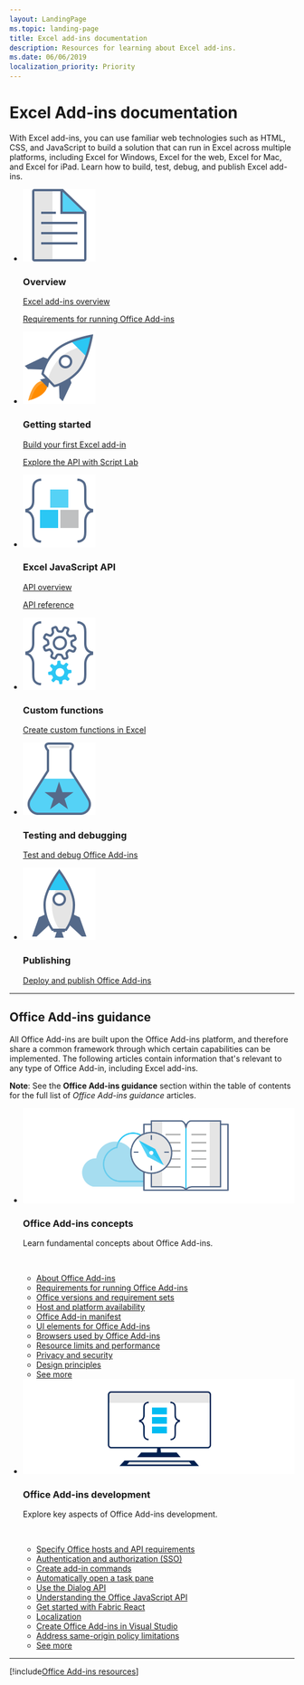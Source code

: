 ```yaml
---
layout: LandingPage
ms.topic: landing-page
title: Excel add-ins documentation
description: Resources for learning about Excel add-ins.
ms.date: 06/06/2019
localization_priority: Priority
---
```


# Excel Add-ins documentation

With Excel add-ins, you can use familiar web technologies such as HTML, CSS, and JavaScript to build a solution that can run in Excel across multiple platforms, including Excel for Windows, Excel for the web, Excel for Mac, and Excel for iPad. Learn how to build, test, debug, and publish Excel add-ins.

<ul class="panelContent cardsF">
    <li>
        <div class="cardSize">
            <div class="cardPadding">
                <div class="card">
                    <div class="cardImageOuter">
                        <div class="cardImage">
                            <img src="../images/index-excel/i_article.svg" alt="Overview" />
                        </div>
                    </div>
                    <div class="cardText">
                        <h3>Overview</h3>
                        <p><a href="excel-add-ins-overview.md">Excel add-ins overview</a></p>
                        <p><a href="../concepts/requirements-for-running-office-add-ins.md">Requirements for running Office Add-ins</a></p>
                    </div>
                </div>
            </div>
        </div>
    </li>
    <li>
        <div class="cardSize">
            <div class="cardPadding">
                <div class="card">
                    <div class="cardImageOuter">
                        <div class="cardImage">
                            <img src="../images/index-excel/i_get-started.svg" alt="Getting started" />
                        </div>
                    </div>
                    <div class="cardText">
                        <h3>Getting started</h3>
                        <p><a href="excel-add-ins-get-started-overview.md">Build your first Excel add-in</a></p>
                        <p><a href="../overview/explore-with-script-lab.md">Explore the API with Script Lab</a></p>
                    </div>
                </div>
            </div>
        </div>
    </li>
    <li>
        <div class="cardSize">
            <div class="cardPadding">
                <div class="card">
                    <div class="cardImageOuter">
                        <div class="cardImage">
                            <img src="../images/index-excel/i_code-blocks.svg" alt="Excel JavaScript API" />
                        </div>
                    </div>
                    <div class="cardText">
                        <h3>Excel JavaScript API</h3>
                        <p><a href="../reference/overview/excel-add-ins-reference-overview.md">API overview</a></p>
                        <p><a href="/javascript/api/excel">API reference</a></p>
                    </div>
                </div>
            </div>
        </div>
    </li>
</ul>
<ul class="panelContent cardsF">
    <li>
        <div class="cardSize">
            <div class="cardPadding">
                <div class="card">
                    <div class="cardImageOuter">
                        <div class="cardImage">
                            <img src="../images/index-excel/i_code-automate.svg" alt="Custom functions" />
                        </div>
                    </div>
                    <div class="cardText">
                        <h3>Custom functions</h3>
                        <p><a href="custom-functions-overview.md">Create custom functions in Excel</a></p>
                    </div>
                </div>
            </div>
        </div>
    </li>
    <li>
        <div class="cardSize">
            <div class="cardPadding">
                <div class="card">
                    <div class="cardImageOuter">
                        <div class="cardImage">
                            <img src="../images/index-excel/i_recommended-testing.svg" alt="Testing and debugging" />
                        </div>
                    </div>
                    <div class="cardText">
                        <h3>Testing and debugging</h3>
                        <p><a href="../testing/test-debug-office-add-ins.md">Test and debug Office Add-ins</a></p>
                    </div>
                </div>
            </div>
        </div>
    </li>
    <li>
        <div class="cardSize">
            <div class="cardPadding">
                <div class="card">
                    <div class="cardImageOuter">
                        <div class="cardImage">
                            <img src="../images/index-excel/i_deploy.svg" alt="Publishing" />
                        </div>
                    </div>
                    <div class="cardText">
                        <h3>Publishing</h3>
                        <p><a href="../publish/publish.md">Deploy and publish Office Add-ins</a></p>
                    </div>
                </div>
            </div>
        </div>
    </li>
</ul>

---

<h2>Office Add-ins guidance</h2>
<p>All Office Add-ins are built upon the Office Add-ins platform, and therefore share a common framework through which certain capabilities can be implemented. The following articles contain information that's relevant to any type of Office Add-in, including Excel add-ins.</p>
<p><b>Note</b>: See the <b>Office Add-ins guidance</b> section within the table of contents for the full list of <i>Office Add-ins guidance</i> articles.</p>
<ul class="cardsF panelContent">
    <li>
        <div class="cardSize">
            <div class="cardPadding">
                <div class="card">
                    <div class="cardImageOuter">
                        <div class="cardImage bgdAccent1">
                            <img src="../images/index-excel/developer-documentation.svg" alt="Office Add-ins concepts graphic" data-linktype="external" class="x-hidden-focus"/>
                        </div>
                    </div>
                    <div class="cardText">
                        <h3>Office Add-ins concepts</h3>
                        <p>Learn fundamental concepts about Office Add-ins.</p>
                        <br/>
                        <ul>
                            <li><a href="../overview/office-add-ins.md">About Office Add-ins</a></li>
                            <li><a href="../concepts/requirements-for-running-office-add-ins.md">Requirements for running Office Add-ins</a></li>
                            <li><a href="../develop/office-versions-and-requirement-sets.md">Office versions and requirement sets</a></li>
                            <li><a href="../overview/office-add-in-availability.md">Host and platform availability</a></li>
                            <li><a href="../develop/add-in-manifests.md">Office Add-in manifest</a></li>
                            <li><a href="../design/interface-elements.md">UI elements for Office Add-ins</a></li>
                            <li><a href="../concepts/browsers-used-by-office-web-add-ins.md">Browsers used by Office Add-ins</a></li>
                            <li><a href="../concepts/resource-limits-and-performance-optimization.md">Resource limits and performance</a></li>
                            <li><a href="../concepts/privacy-and-security.md">Privacy and security</a></li>
                            <li><a href="../design/add-in-design.md">Design principles</a></li>
                            <li><a href="../concepts/add-in-development-best-practices.md">See more <span class="icon docon docon-chevron-right-light" aria-hidden="true"></span></a></li>
                        </ul>
                    </div>
                </div>
            </div>
        </div>
    </li>
    <li>
        <div class="cardSize">
            <div class="cardPadding">
                <div class="card">
                    <div class="cardImageOuter">
                        <div class="cardImage bgdAccent1">
                            <img src="../images/index-excel/monitor-with-code.svg" alt="Office Add-ins development graphic" data-linktype="external" class="x-hidden-focus"/>
                        </div>
                    </div>
                    <div class="cardText">
                        <h3>Office Add-ins development</h3>
                        <p>Explore key aspects of Office Add-ins development.</p>
                        <br/>
                        <ul>
                            <li><a href="../develop/specify-office-hosts-and-api-requirements.md">Specify Office hosts and API requirements</a></li>
                            <li><a href="../develop/sso-in-office-add-ins.md">Authentication and authorization (SSO)</a></li>
                            <li><a href="../develop/create-addin-commands.md">Create add-in commands</a></li>
                            <li><a href="../develop/automatically-open-a-task-pane-with-a-document.md">Automatically open a task pane</a></li>
                            <li><a href="../develop/dialog-api-in-office-add-ins.md">Use the Dialog API</a></li>
                            <li><a href="../develop/understanding-the-javascript-api-for-office.md">Understanding the Office JavaScript API</a></li>
                            <li><a href="../design/using-office-ui-fabric-react.md">Get started with Fabric React</a></li>
                            <li><a href="../develop/localization.md">Localization</a></li>
                            <li><a href="../develop/create-and-debug-office-add-ins-in-visual-studio.md">Create Office Add-ins in Visual Studio</a></li>
                            <li><a href="../develop/addressing-same-origin-policy-limitations.md">Address same-origin policy limitations</a></li>
                            <li><a href="../develop/addressing-same-origin-policy-limitations.md">See more <span class="icon docon docon-chevron-right-light" aria-hidden="true"></span></a></li>
                        </ul>
                    </div>
                </div>
            </div>
        </div>
    </li>
</ul>

---

[!include[Office Add-ins resources](../includes/landing-page-resources.md)]
